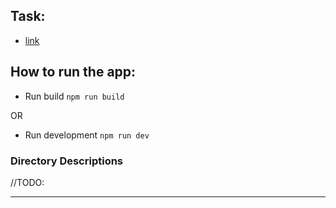 ## Task: 
- [link](https://docs.google.com/document/d/1zpXXeSae-BlcxPKgw3DhxZA92cspVailrPYoaXSYrW8/edit?pli=1&tab=t.0)

## How to run the app:
- Run build ```npm run build```

OR

- Run development ```npm run dev```


### Directory Descriptions

//TODO:

---
